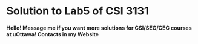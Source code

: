# Solution to Lab5 of CSI 3131

<b>Hello! Message me if you want more solutions for CSI/SEG/CEG courses at uOttawa! Contacts in my Website<b>
